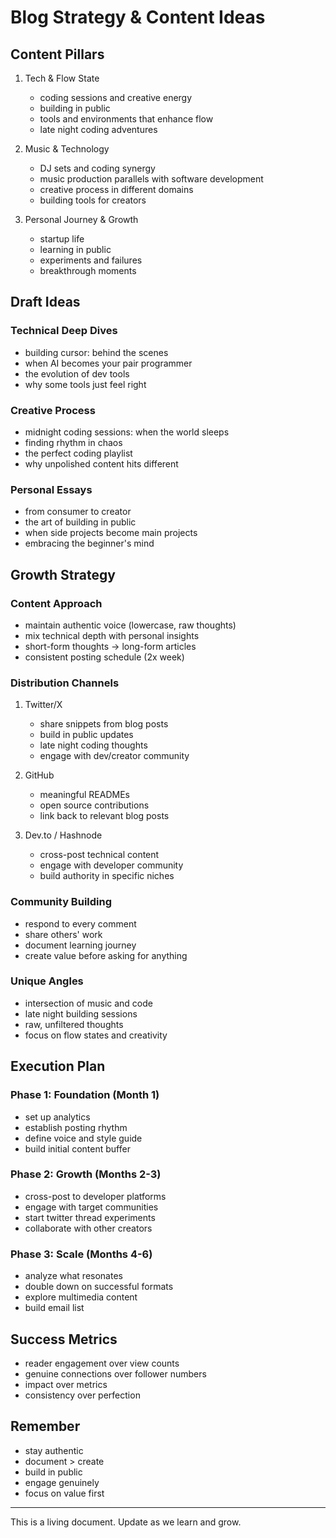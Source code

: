 # Blog Strategy & Content Ideas

## Content Pillars

1. Tech & Flow State
   - coding sessions and creative energy
   - building in public
   - tools and environments that enhance flow
   - late night coding adventures

2. Music & Technology
   - DJ sets and coding synergy
   - music production parallels with software development
   - creative process in different domains
   - building tools for creators

3. Personal Journey & Growth
   - startup life
   - learning in public
   - experiments and failures
   - breakthrough moments

## Draft Ideas

### Technical Deep Dives
- building cursor: behind the scenes
- when AI becomes your pair programmer
- the evolution of dev tools
- why some tools just feel right

### Creative Process
- midnight coding sessions: when the world sleeps
- finding rhythm in chaos
- the perfect coding playlist
- why unpolished content hits different

### Personal Essays
- from consumer to creator
- the art of building in public
- when side projects become main projects
- embracing the beginner's mind

## Growth Strategy

### Content Approach
- maintain authentic voice (lowercase, raw thoughts)
- mix technical depth with personal insights
- short-form thoughts → long-form articles
- consistent posting schedule (2x week)

### Distribution Channels
1. Twitter/X
   - share snippets from blog posts
   - build in public updates
   - late night coding thoughts
   - engage with dev/creator community

2. GitHub
   - meaningful READMEs
   - open source contributions
   - link back to relevant blog posts

3. Dev.to / Hashnode
   - cross-post technical content
   - engage with developer community
   - build authority in specific niches

### Community Building
- respond to every comment
- share others' work
- document learning journey
- create value before asking for anything

### Unique Angles
- intersection of music and code
- late night building sessions
- raw, unfiltered thoughts
- focus on flow states and creativity

## Execution Plan

### Phase 1: Foundation (Month 1)
- set up analytics
- establish posting rhythm
- define voice and style guide
- build initial content buffer

### Phase 2: Growth (Months 2-3)
- cross-post to developer platforms
- engage with target communities
- start twitter thread experiments
- collaborate with other creators

### Phase 3: Scale (Months 4-6)
- analyze what resonates
- double down on successful formats
- explore multimedia content
- build email list

## Success Metrics
- reader engagement over view counts
- genuine connections over follower numbers
- impact over metrics
- consistency over perfection

## Remember
- stay authentic
- document > create
- build in public
- engage genuinely
- focus on value first

---

This is a living document. Update as we learn and grow.
